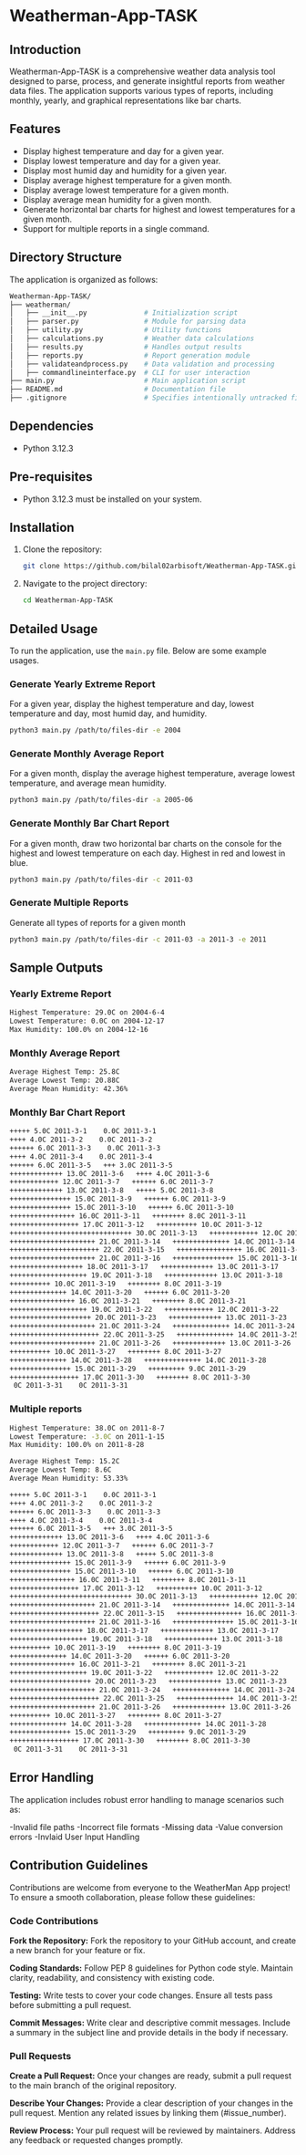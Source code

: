 # Weatherman-App-TASK

## Introduction
Weatherman-App-TASK is a comprehensive weather data analysis tool designed to parse, process, and generate insightful reports from weather data files. The application supports various types of reports, including monthly, yearly, and graphical representations like bar charts.

## Features
- Display highest temperature and day for a given year.
- Display lowest temperature and day for a given year.
- Display most humid day and humidity for a given year.
- Display average highest temperature for a given month.
- Display average lowest temperature for a given month.
- Display average mean humidity for a given month.
- Generate horizontal bar charts for highest and lowest temperatures for a given month.
- Support for multiple reports in a single command.

## Directory Structure

The application is organized as follows:

```bash
Weatherman-App-TASK/
├── weatherman/
│   ├── __init__.py              # Initialization script
│   ├── parser.py                # Module for parsing data
│   ├── utility.py               # Utility functions
│   ├── calculations.py          # Weather data calculations
│   ├── results.py               # Handles output results
│   ├── reports.py               # Report generation module
│   ├── validateandprocess.py    # Data validation and processing
│   ├── commandlineinterface.py  # CLI for user interaction
├── main.py                      # Main application script
├── README.md                    # Documentation file
├── .gitignore                   # Specifies intentionally untracked files to ignore
````

## Dependencies

- Python 3.12.3

## Pre-requisites

- Python 3.12.3 must be installed on your system.

## Installation

1. Clone the repository:
    ```bash
    git clone https://github.com/bilal02arbisoft/Weatherman-App-TASK.git
    ```
2. Navigate to the project directory:
    ```bash
    cd Weatherman-App-TASK
    ```
## Detailed Usage

To run the application, use the `main.py` file. Below are some example usages.

### Generate Yearly Extreme Report
For a given year, display the highest temperature and day, lowest temperature and day, most humid day, and humidity.
```sh
python3 main.py /path/to/files-dir -e 2004
```
### Generate Monthly Average Report
For a given month, display the average highest temperature, average lowest temperature, and average mean humidity.
```sh
python3 main.py /path/to/files-dir -a 2005-06
```
### Generate Monthly Bar Chart Report
For a given month, draw two horizontal bar charts on the console for the highest and lowest temperature on each day. Highest in red and lowest in blue.
```sh
python3 main.py /path/to/files-dir -c 2011-03
```
### Generate Multiple Reports
Generate all types of reports for a given month
```sh
python3 main.py /path/to/files-dir -c 2011-03 -a 2011-3 -e 2011

````
## Sample Outputs

### Yearly Extreme Report
```sh
Highest Temperature: 29.0C on 2004-6-4
Lowest Temperature: 0.0C on 2004-12-17
Max Humidity: 100.0% on 2004-12-16
```
### Monthly Average Report
```sh
Average Highest Temp: 25.8C 
Average Lowest Temp: 20.88C 
Average Mean Humidity: 42.36%
```
### Monthly Bar Chart Report
```sh
+++++ 5.0C 2011-3-1    0.0C 2011-3-1
++++ 4.0C 2011-3-2    0.0C 2011-3-2
++++++ 6.0C 2011-3-3    0.0C 2011-3-3
++++ 4.0C 2011-3-4    0.0C 2011-3-4
++++++ 6.0C 2011-3-5   +++ 3.0C 2011-3-5
+++++++++++++ 13.0C 2011-3-6   ++++ 4.0C 2011-3-6
++++++++++++ 12.0C 2011-3-7   ++++++ 6.0C 2011-3-7
+++++++++++++ 13.0C 2011-3-8   +++++ 5.0C 2011-3-8
+++++++++++++++ 15.0C 2011-3-9   ++++++ 6.0C 2011-3-9
+++++++++++++++ 15.0C 2011-3-10   ++++++ 6.0C 2011-3-10
++++++++++++++++ 16.0C 2011-3-11   ++++++++ 8.0C 2011-3-11
+++++++++++++++++ 17.0C 2011-3-12   ++++++++++ 10.0C 2011-3-12
++++++++++++++++++++++++++++++ 30.0C 2011-3-13   ++++++++++++ 12.0C 2011-3-13
+++++++++++++++++++++ 21.0C 2011-3-14   ++++++++++++++ 14.0C 2011-3-14
++++++++++++++++++++++ 22.0C 2011-3-15   ++++++++++++++++ 16.0C 2011-3-15
+++++++++++++++++++++ 21.0C 2011-3-16   +++++++++++++++ 15.0C 2011-3-16
++++++++++++++++++ 18.0C 2011-3-17   +++++++++++++ 13.0C 2011-3-17
+++++++++++++++++++ 19.0C 2011-3-18   +++++++++++++ 13.0C 2011-3-18
++++++++++ 10.0C 2011-3-19   ++++++++ 8.0C 2011-3-19
++++++++++++++ 14.0C 2011-3-20   ++++++ 6.0C 2011-3-20
++++++++++++++++ 16.0C 2011-3-21   ++++++++ 8.0C 2011-3-21
+++++++++++++++++++ 19.0C 2011-3-22   ++++++++++++ 12.0C 2011-3-22
++++++++++++++++++++ 20.0C 2011-3-23   +++++++++++++ 13.0C 2011-3-23
+++++++++++++++++++++ 21.0C 2011-3-24   ++++++++++++++ 14.0C 2011-3-24
++++++++++++++++++++++ 22.0C 2011-3-25   ++++++++++++++ 14.0C 2011-3-25
+++++++++++++++++++++ 21.0C 2011-3-26   +++++++++++++ 13.0C 2011-3-26
++++++++++ 10.0C 2011-3-27   ++++++++ 8.0C 2011-3-27
++++++++++++++ 14.0C 2011-3-28   ++++++++++++++ 14.0C 2011-3-28
+++++++++++++++ 15.0C 2011-3-29   +++++++++ 9.0C 2011-3-29
+++++++++++++++++ 17.0C 2011-3-30   ++++++++ 8.0C 2011-3-30
 0C 2011-3-31    0C 2011-3-31
```
### Multiple reports

```sh
Highest Temperature: 38.0C on 2011-8-7
Lowest Temperature: -3.0C on 2011-1-15
Max Humidity: 100.0% on 2011-8-28

Average Highest Temp: 15.2C 
Average Lowest Temp: 8.6C 
Average Mean Humidity: 53.33% 

+++++ 5.0C 2011-3-1    0.0C 2011-3-1
++++ 4.0C 2011-3-2    0.0C 2011-3-2
++++++ 6.0C 2011-3-3    0.0C 2011-3-3
++++ 4.0C 2011-3-4    0.0C 2011-3-4
++++++ 6.0C 2011-3-5   +++ 3.0C 2011-3-5
+++++++++++++ 13.0C 2011-3-6   ++++ 4.0C 2011-3-6
++++++++++++ 12.0C 2011-3-7   ++++++ 6.0C 2011-3-7
+++++++++++++ 13.0C 2011-3-8   +++++ 5.0C 2011-3-8
+++++++++++++++ 15.0C 2011-3-9   ++++++ 6.0C 2011-3-9
+++++++++++++++ 15.0C 2011-3-10   ++++++ 6.0C 2011-3-10
++++++++++++++++ 16.0C 2011-3-11   ++++++++ 8.0C 2011-3-11
+++++++++++++++++ 17.0C 2011-3-12   ++++++++++ 10.0C 2011-3-12
++++++++++++++++++++++++++++++ 30.0C 2011-3-13   ++++++++++++ 12.0C 2011-3-13
+++++++++++++++++++++ 21.0C 2011-3-14   ++++++++++++++ 14.0C 2011-3-14
++++++++++++++++++++++ 22.0C 2011-3-15   ++++++++++++++++ 16.0C 2011-3-15
+++++++++++++++++++++ 21.0C 2011-3-16   +++++++++++++++ 15.0C 2011-3-16
++++++++++++++++++ 18.0C 2011-3-17   +++++++++++++ 13.0C 2011-3-17
+++++++++++++++++++ 19.0C 2011-3-18   +++++++++++++ 13.0C 2011-3-18
++++++++++ 10.0C 2011-3-19   ++++++++ 8.0C 2011-3-19
++++++++++++++ 14.0C 2011-3-20   ++++++ 6.0C 2011-3-20
++++++++++++++++ 16.0C 2011-3-21   ++++++++ 8.0C 2011-3-21
+++++++++++++++++++ 19.0C 2011-3-22   ++++++++++++ 12.0C 2011-3-22
++++++++++++++++++++ 20.0C 2011-3-23   +++++++++++++ 13.0C 2011-3-23
+++++++++++++++++++++ 21.0C 2011-3-24   ++++++++++++++ 14.0C 2011-3-24
++++++++++++++++++++++ 22.0C 2011-3-25   ++++++++++++++ 14.0C 2011-3-25
+++++++++++++++++++++ 21.0C 2011-3-26   +++++++++++++ 13.0C 2011-3-26
++++++++++ 10.0C 2011-3-27   ++++++++ 8.0C 2011-3-27
++++++++++++++ 14.0C 2011-3-28   ++++++++++++++ 14.0C 2011-3-28
+++++++++++++++ 15.0C 2011-3-29   +++++++++ 9.0C 2011-3-29
+++++++++++++++++ 17.0C 2011-3-30   ++++++++ 8.0C 2011-3-30
 0C 2011-3-31    0C 2011-3-31

```
## Error Handling
The application includes robust error handling to manage scenarios such as:

-Invalid file paths
-Incorrect file formats
-Missing data
-Value conversion errors
-Invlaid User Input Handling

## Contribution Guidelines
Contributions are welcome from everyone to the WeatherMan App project! To ensure a smooth collaboration, please follow these guidelines:

### Code Contributions

**Fork the Repository:** Fork the repository to your GitHub account, and create a new branch for your feature or fix.

**Coding Standards:** Follow PEP 8 guidelines for Python code style. Maintain clarity, readability, and consistency with existing code.

**Testing:** Write tests to cover your code changes. Ensure all tests pass before submitting a pull request.

**Commit Messages:** Write clear and descriptive commit messages. Include a summary in the subject line and provide details in the body if necessary.

### Pull Requests

**Create a Pull Request:** Once your changes are ready, submit a pull request to the main branch of the original repository.

**Describe Your Changes:** Provide a clear description of your changes in the pull request. Mention any related issues by linking them (#issue_number).

**Review Process:** Your pull request will be reviewed by maintainers. Address any feedback or requested changes promptly.


